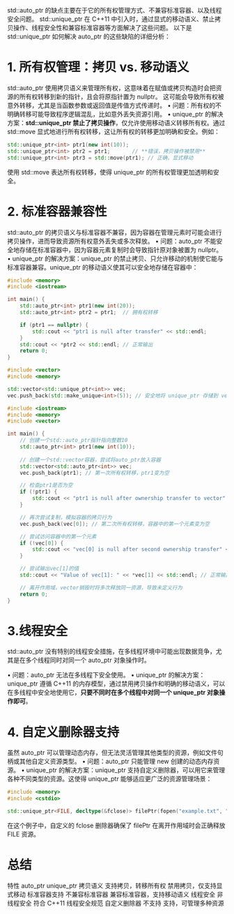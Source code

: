 std::auto_ptr 的缺点主要在于它的所有权管理方式、不兼容标准容器、以及线程安全问题。
std::unique_ptr 在 C++11 中引入时，通过显式的移动语义、禁止拷贝操作、线程安全性和兼容标准容器等方面解决了这些问题。
以下是 std::unique_ptr 如何解决 auto_ptr 的这些缺陷的详细分析：

# 1. 所有权管理：拷贝 vs. 移动语义

std::auto_ptr 使用拷贝语义来管理所有权，这意味着在赋值或拷贝构造时会把资源的所有权转移到新的指针，且会将原指针置为 nullptr。
这可能会导致所有权被意外转移，尤其是当函数参数或返回值是传值方式传递时。
•	问题：所有权的不明确转移可能导致程序逻辑混乱，比如意外丢失资源引用。
•	unique_ptr 的解决方案：**std::unique_ptr 禁止了拷贝操作**，仅允许使用移动语义转移所有权。通过 std::move 显式地进行所有权转移，这让所有权的转移更加明确和安全。例如：
```cpp
std::unique_ptr<int> ptr1(new int(10));
std::unique_ptr<int> ptr2 = ptr1;       // **错误，拷贝操作被禁用**
std::unique_ptr<int> ptr3 = std::move(ptr1); // 正确，显式移动
```
使用 std::move 表达所有权转移，使得 unique_ptr 的所有权管理更加透明和安全。

# 2. 标准容器兼容性
std::auto_ptr 的拷贝语义与标准容器不兼容，因为容器在管理元素时可能会进行拷贝操作，进而导致资源所有权意外丢失或多次释放。
•	问题：auto_ptr 不能安全地存储在标准容器中，因为容器元素复制时会导致指针原对象被置为 nullptr。
•	unique_ptr 的解决方案：unique_ptr 的禁止拷贝、只允许移动的机制使它能与标准容器兼容。unique_ptr 的移动语义使其可以安全地存储在容器中：

```cpp
#include <memory>
#include <iostream>

int main() {
    std::auto_ptr<int> ptr1(new int(20));
    std::auto_ptr<int> ptr2 = ptr1;  // 拥有权转移

    if (ptr1 == nullptr) {
        std::cout << "ptr1 is null after transfer" << std::endl;
    }
    std::cout << *ptr2 << std::endl; // 正常输出
    return 0;
}
```

```cpp
#include <vector>
#include <memory>

std::vector<std::unique_ptr<int>> vec;
vec.push_back(std::make_unique<int>(5)); // 安全地将 unique_ptr 存储到 vector 中
```

```cpp
#include <iostream>
#include <memory>
#include <vector>

int main() {
    // 创建一个std::auto_ptr指针指向整数10
    std::auto_ptr<int> ptr1(new int(10));
    
    // 创建一个std::vector容器，尝试将auto_ptr放入容器
    std::vector<std::auto_ptr<int>> vec;
    vec.push_back(ptr1); // 第一次所有权转移，ptr1变为空

    // 检查ptr1是否为空
    if (!ptr1) {
        std::cout << "ptr1 is null after ownership transfer to vector" << std::endl;
    }

    // 再次尝试复制，模拟容器的拷贝行为
    vec.push_back(vec[0]); // 第二次所有权转移，容器中的第一个元素变为空

    // 尝试访问容器中的第一个元素
    if (!vec[0]) {
        std::cout << "vec[0] is null after second ownership transfer" << std::endl;
    }

    // 尝试输出vec[1]的值
    std::cout << "Value of vec[1]: " << *vec[1] << std::endl; // 正常输出10

    // 离开作用域，vector销毁时将多次释放同一资源，导致未定义行为
    return 0;
}
```

# 3.线程安全
std::auto_ptr 没有特别的线程安全措施，在多线程环境中可能出现数据竞争，尤其是在多个线程同时对同一个 auto_ptr 对象操作时。

•	问题：auto_ptr 无法在多线程下安全使用。
•	unique_ptr 的解决方案：unique_ptr 遵循 C++11 的内存模型，通过禁用拷贝操作和明确的移动语义，可以在多线程中安全地使用它，**只要不同时在多个线程中对同一个 unique_ptr 对象操作即可**。


# 4. 自定义删除器支持
虽然 auto_ptr 可以管理动态内存，但无法灵活管理其他类型的资源，例如文件句柄或其他自定义资源类型。
•	问题：auto_ptr 只能管理 new 创建的动态内存资源。
•	unique_ptr 的解决方案：unique_ptr 支持自定义删除器，可以用它来管理各种不同类型的资源。这使得 unique_ptr 能够适应更广泛的资源管理场景：

```cpp
#include <memory>
#include <cstdio>

std::unique_ptr<FILE, decltype(&fclose)> filePtr(fopen("example.txt", "r"), &fclose);
```
在这个例子中，自定义的 fclose 删除器确保了 filePtr 在离开作用域时会正确释放 FILE 资源。

# 总结
特性	          auto_ptr	            unique_ptr
拷贝语义	      支持拷贝，转移所有权	    禁用拷贝，仅支持显式移动
标准容器支持	  不兼容标准容器	        兼容标准容器，支持移动语义
线程安全	      非线程安全	            符合 C++11 线程安全规范
自定义删除器	  不支持	                支持，可管理多种资源

